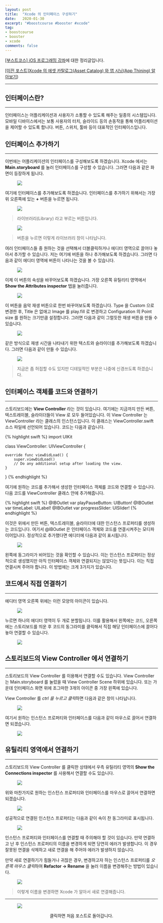 ```yaml
---
layout: post
title:  "Xcode 의 인터페이스 구성하기"
date:   2020-01-30
excerpt: "#boostcourse #booster #xcode"
tag:
- boostcourse
- booster
- xcode
comments: false
---
```


[[부스트코스] iOS 프로그래밍 강좌](https://www.edwith.org/boostcourse-ios/)에 대한 정리글입니다.

[[이전 포스트]Xcode 의 에셋 카탈로그(Asset Catalog) 와 앱 시닝(App Thining) 알아보기](https://woojin-hwang.github.io/xcode-asset/))

---

## 인터페이스란?

---

인터페이스는 어플리케이션과 사용자가 소통할 수 있도록 해주는 일종의 시스템입니다. 모바일 디바이스에서는 보통 사용자의 터치, 슬라이드 등의 손동작을 통해 어플리케이션을 제어할 수 있도록 합니다. 버튼, 스위치, 툴바 등이 대표적인 인터페이스입니다.

## 인터페이스 추가하기

---

이번에는 어플리케이션의 인터페이스를 구성해보도록 하겠습니다. Xcode 에서는 **Main.storyboard** 를 눌러 인터페이스를 구성할 수 있습니다. 그러면 다음과 같은 화면이 등장하게 됩니다.

<figure>
  <a href="https://raw.githubusercontent.com/woojin-hwang/woojin-hwang.github.io/master/_posts/img/xcode-interface/storyboard.png"><img src="https://raw.githubusercontent.com/woojin-hwang/woojin-hwang.github.io/master/_posts/img/xcode-interface/storyboard.png"></a>
</figure>

여기에 인터페이스를 추가해보도록 하겠습니다. 인터페이스를 추가하기 위해서는 가장 위 오른쪽에 있는 **+** 버튼을 누르면 됩니다.

<figure>
  <a href="https://raw.githubusercontent.com/woojin-hwang/woojin-hwang.github.io/master/_posts/img/xcode/library.png"><img src="https://raw.githubusercontent.com/woojin-hwang/woojin-hwang.github.io/master/_posts/img/xcode/library.png"></a>
</figure>

> 라이브러리(Library) 라고 부르는 버튼입니다.

<figure>
  <a href="https://raw.githubusercontent.com/woojin-hwang/woojin-hwang.github.io/master/_posts/img/xcode/library2.png"><img src="https://raw.githubusercontent.com/woojin-hwang/woojin-hwang.github.io/master/_posts/img/xcode/library2.png"></a>
</figure>

> 버튼을 누르면 이렇게 라이브러리 창이 나타납니다.

여러 인터페이스들 중 원하는 것을 선택해서 더블클릭하거나 에디터 영역으로 끌어다 놓아서 추가할 수 있습니다. 저는 여기에 버튼을 하나 추가해보도록 하겠습니다. 그러면 다음과 같이 에디터 영역에 버튼이 나타나는 것을 볼 수 있습니다.

<figure>
  <a href="https://raw.githubusercontent.com/woojin-hwang/woojin-hwang.github.io/master/_posts/img/xcode-interface/button.png"><img src="https://raw.githubusercontent.com/woojin-hwang/woojin-hwang.github.io/master/_posts/img/xcode-interface/button.png"></a>
</figure>

이제 이 버튼의 속성을 바꾸어보도록 하겠습니다. 가장 오른쪽 유틸리티 영역에서 **Show the Attributes inspector** 탭을 눌러줍니다.

<figure>
  <a href="https://raw.githubusercontent.com/woojin-hwang/woojin-hwang.github.io/master/_posts/img/xcode-interface/attributes_inspector.png"><img src="https://raw.githubusercontent.com/woojin-hwang/woojin-hwang.github.io/master/_posts/img/xcode-interface/attributes_inspector.png"></a>
</figure>

이 버튼을 음악 재생 버튼으로 한번 바꾸어보도록 하겠습니다. Type 을 Custom 으로 변경한 후, Title 은 없애고 Image 를 play.fill 로 변경하고 Configuration 의 Point size 를 원하는 크기만큼 설정합니다. 그러면 다음과 같이 그럴듯한 재생 버튼을 만들 수 있습니다.

<figure>
  <a href="https://raw.githubusercontent.com/woojin-hwang/woojin-hwang.github.io/master/_posts/img/xcode-interface/button2.png"><img src="https://raw.githubusercontent.com/woojin-hwang/woojin-hwang.github.io/master/_posts/img/xcode-interface/button2.png"></a>
</figure>

같은 방식으로 재생 시간을 나타내기 위한 텍스트와 슬라이더를 추가해보도록 하겠습니다. 그러면 다음과 같이 만들 수 있습니다.

<figure>
  <a href="https://raw.githubusercontent.com/woojin-hwang/woojin-hwang.github.io/master/_posts/img/xcode-interface/button3.png"><img src="https://raw.githubusercontent.com/woojin-hwang/woojin-hwang.github.io/master/_posts/img/xcode-interface/button3.png"></a>
</figure>

> 지금은 좀 허접할 수도 있지만 디테일적인 부분은 나중에 신경쓰도록 하겠습니다.

## 인터페이스 객체를 코드와 연결하기

---

스토리보드에는 **View Controller** 라는 것이 있습니다. 여기에는 지금까지 만든 버튼, 텍스트레이블, 슬라이더들이 View 로 모두 들어있습니다. 이 View Controller 는 ViewController 라는 클래스의 인스턴스입니다. 이 클래스는 ViewController.swift 소스 파일에 선언되어 있습니다. 코드는 다음과 같습니다.

{% highlight swift %}
import UIKit

class ViewController: UIViewController {

    override func viewDidLoad() {
        super.viewDidLoad()
        // Do any additional setup after loading the view.
    }


}
{% endhighlight %}

여기에 원하는 코드를 추가해서 생성한 인터페이스 객체를 코드와 연결할 수 있습니다. 다음 코드를 ViewController 클래스 안에 추가해줍니다.

{% highlight swift %}
@IBOutlet var playPauseButton: UIButton!
@IBOutlet var timeLabel: UILabel!
@IBOutlet var progressSlider: UISlider!
{% endhighlight %}

이것은 위에서 만든 버튼, 텍스트레이블, 슬라이더에 대한 인스턴스 프로퍼티를 생성하는 코드입니다. 여기서 @IBOutlet 은 인터페이스 객체와 코드를 연결시켜주는 모디파이어입니다. 정상적으로 추가했다면 에디터에 다음과 같이 표시됩니다.

<figure>
  <a href="https://raw.githubusercontent.com/woojin-hwang/woojin-hwang.github.io/master/_posts/img/xcode-interface/iboutlet.png"><img src="https://raw.githubusercontent.com/woojin-hwang/woojin-hwang.github.io/master/_posts/img/xcode-interface/iboutlet.png"></a>
</figure>

왼쪽에 동그라미가 비어있는 것을 확인할 수 있습니다. 이는 인스턴스 프로퍼티는 정상적으로 생성했지만 아직 인터페이스 객체와 연결되지는 않았다는 뜻입니다. 이는 직접 연결시켜 주어야 합니다. 이 방법에는 크게 3가지가 있습니다.

## 코드에서 직접 연결하기

---

에디터 영역 오른쪽 위에는 이런 모양의 아이콘이 있습니다.

<figure>
  <a href="https://raw.githubusercontent.com/woojin-hwang/woojin-hwang.github.io/master/_posts/img/xcode-interface/split.png"><img src="https://raw.githubusercontent.com/woojin-hwang/woojin-hwang.github.io/master/_posts/img/xcode-interface/split.png"></a>
</figure>

누르면 하나의 에디터 영역이 두 개로 분할됩니다. 이를 활용해서 왼쪽에는 코드, 오른쪽에는 스토리보드를 띄운 후 코드의 동그라미를 클릭해서 직접 해당 인터페이스에 끌어다 놓아 연결할 수 있습니다.

<figure>
  <a href="https://raw.githubusercontent.com/woojin-hwang/woojin-hwang.github.io/master/_posts/img/xcode-interface/split2.png"><img src="https://raw.githubusercontent.com/woojin-hwang/woojin-hwang.github.io/master/_posts/img/xcode-interface/split2.png"></a>
</figure>

## 스토리보드의 View Controller 에서 연결하기

---

스토리보드의 View Controller 를 이용해서 연결할 수도 있습니다. View Controller 는 Main.storyboard 를 눌렀을 때 View Controller Scene 하위에 있습니다. 또는 가운데 인터페이스 화면 위에 조그마한 3개의 아이콘 중 가장 왼쪽에 있습니다.

View Controller 를 *ctrl 을 누르고 클릭*하면 다음과 같은 창이 나타납니다.

<figure>
  <a href="https://raw.githubusercontent.com/woojin-hwang/woojin-hwang.github.io/master/_posts/img/xcode-interface/view_controller.png"><img src="https://raw.githubusercontent.com/woojin-hwang/woojin-hwang.github.io/master/_posts/img/xcode-interface/view_controller.png"></a>
</figure>

여기서 원하는 인스턴스 프로퍼티와 인터페이스를 다음과 같이 마우스로 끌어서 연결하면 되겠습니다.

<figure>
  <a href="https://raw.githubusercontent.com/woojin-hwang/woojin-hwang.github.io/master/_posts/img/xcode-interface/view_controller2.png"><img src="https://raw.githubusercontent.com/woojin-hwang/woojin-hwang.github.io/master/_posts/img/xcode-interface/view_controller2.png"></a>
</figure>

## 유틸리티 영역에서 연결하기

---

스토리보드의 View Controller 를 클릭한 상태에서 우측 유틸리티 영역의 **Show the Connections inspector** 를 사용해서 연결할 수도 있습니다.

<figure>
  <a href="https://raw.githubusercontent.com/woojin-hwang/woojin-hwang.github.io/master/_posts/img/xcode-interface/connections_inspector.png"><img src="https://raw.githubusercontent.com/woojin-hwang/woojin-hwang.github.io/master/_posts/img/xcode-interface/connections_inspector.png"></a>
</figure>

위와 마찬가지로 원하는 인스턴스 프로퍼티와 인터페이스를 마우스로 끌어서 연결하면 되겠습니다.

<figure>
  <a href="https://raw.githubusercontent.com/woojin-hwang/woojin-hwang.github.io/master/_posts/img/xcode-interface/connections_inspector2.png"><img src="https://raw.githubusercontent.com/woojin-hwang/woojin-hwang.github.io/master/_posts/img/xcode-interface/connections_inspector2.png"></a>
</figure>

성공적으로 연결된 인스턴스 프로퍼티는 다음과 같이 속이 찬 동그라미로 표시됩니다.

<figure>
  <a href="https://raw.githubusercontent.com/woojin-hwang/woojin-hwang.github.io/master/_posts/img/xcode-interface/iboutlet2.png"><img src="https://raw.githubusercontent.com/woojin-hwang/woojin-hwang.github.io/master/_posts/img/xcode-interface/iboutlet2.png"></a>
</figure>

인스턴스 프로퍼티와 인터페이스를 연결할 때 주의해야 할 것이 있습니다. 만약 연결하고 난 후 인스턴스 프로퍼티의 이름을 변경하게 되면 당연히 에러가 발생합니다. 이 경우 잘못된 연결을 삭제하고 새로 연결을 해 주어야 에러가 발생하지 않습니다.

만약 새로 연결하기가 힘들거나 귀찮은 경우, 변경하고자 하는 인스턴스 프로퍼티를 *오른쪽 마우스 클릭*하여 **Refactor -> Rename** 을 눌러 이름을 변경해주는 방법이 있습니다.

<figure>
  <a href="https://raw.githubusercontent.com/woojin-hwang/woojin-hwang.github.io/master/_posts/img/xcode-interface/refactor_rename.png"><img src="https://raw.githubusercontent.com/woojin-hwang/woojin-hwang.github.io/master/_posts/img/xcode-interface/refactor_rename.png"></a>
</figure>

> 이렇게 이름을 변경하면 Xcode 가 알아서 새로 연결해줍니다.

---

<figure>
  <a href="https://woojin-hwang.github.io/boostcourse-ios/"><img src="https://raw.githubusercontent.com/woojin-hwang/woojin-hwang.github.io/master/_posts/img/boostcourse/tag.jpg"></a>
</figure>
<center>클릭하면 처음 포스트로 돌아갑니다.</center>
